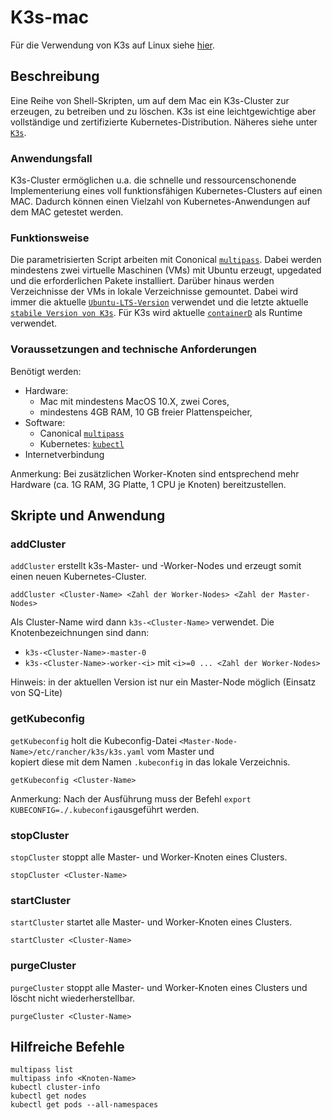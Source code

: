 # K3s-mac
Für die Verwendung von K3s auf Linux siehe [hier](https://github.com/kweronek/k3s).

## Beschreibung
Eine Reihe von Shell-Skripten, um auf dem Mac ein K3s-Cluster zur erzeugen, zu betreiben und zu löschen. K3s ist eine leichtgewichtige aber vollständige und zertifizierte Kubernetes-Distribution. Näheres siehe unter [`K3s`](https://github.com/rancher/k3s).

### Anwendungsfall
K3s-Cluster ermöglichen u.a. die schnelle und ressourcenschonende Implementeriung eines voll funktionsfähigen Kubernetes-Clusters auf einen MAC. Dadurch können einen Vielzahl von Kubernetes-Anwendungen auf dem MAC getestet werden.

### Funktionsweise
Die parametrisierten Script arbeiten mit Cononical [`multipass`](https://multipass/run). Dabei werden mindestens zwei virtuelle Maschinen (VMs) mit Ubuntu erzeugt, upgedated und die erforderlichen Pakete installiert. Darüber hinaus werden Verzeichnisse der VMs in lokale Verzeichnisse gemountet. Dabei wird immer die aktuelle [`Ubuntu-LTS-Version`](https://wiki.ubuntu.com/Releases) verwendet und die letzte aktuelle [`stabile Version von K3s`](https://github.com/rancher/k3s/releases). Für K3s wird aktuelle [`containerD`](https://containerd.io) als Runtime verwendet.

### Voraussetzungen and technische Anforderungen
Benötigt werden:
* Hardware: 
  * Mac mit mindestens MacOS 10.X, zwei Cores, 
  * mindestens 4GB RAM, 10 GB freier Plattenspeicher,
* Software: 
  * Canonical [`multipass`](https://multipass/run)
  * Kubernetes: [`kubectl`](https://kubernetes.io/docs/tasks/tools/install-kubectl/)
* Internetverbindung

Anmerkung: Bei zusätzlichen Worker-Knoten sind entsprechend mehr Hardware (ca. 1G RAM, 3G Platte, 1 CPU je Knoten) bereitzustellen.

## Skripte und Anwendung

### addCluster
`addCluster` erstellt k3s-Master- und -Worker-Nodes und erzeugt somit einen neuen Kubernetes-Cluster.  
```  
addCluster <Cluster-Name> <Zahl der Worker-Nodes> <Zahl der Master-Nodes>  
```
Als Cluster-Name wird dann `k3s-<Cluster-Name>` verwendet. Die Knotenbezeichnungen sind dann:  
* `k3s-<Cluster-Name>-master-0`
* `k3s-<Cluster-Name>-worker-<i>` mit `<i>=0 ... <Zahl der Worker-Nodes>`

Hinweis: in der aktuellen Version ist nur ein Master-Node möglich (Einsatz von SQ-Lite)

### getKubeconfig
`getKubeconfig` holt die Kubeconfig-Datei `<Master-Node-Name>/etc/rancher/k3s/k3s.yaml` vom Master und  
kopiert diese mit dem Namen `.kubeconfig` in das lokale Verzeichnis.
```
getKubeconfig <Cluster-Name>
```
Anmerkung: Nach der Ausführung muss der Befehl `export KUBECONFIG=./.kubeconfig`ausgeführt werden.

<!--
### setKubeconfig
`setKubeconfig`  
```
setKubeconfig <Cluster-Name>
```
-->

### stopCluster
`stopCluster` stoppt alle Master- und Worker-Knoten eines Clusters.
```
stopCluster <Cluster-Name>
```
### startCluster
`startCluster` startet alle Master- und Worker-Knoten eines Clusters.
```
startCluster <Cluster-Name>
```
### purgeCluster
`purgeCluster` stoppt alle Master- und Worker-Knoten eines Clusters und löscht nicht wiederherstellbar.
```
purgeCluster <Cluster-Name>
```
## Hilfreiche Befehle
`multipass list`  
`multipass info <Knoten-Name>`  
`kubectl cluster-info`  
`kubectl get nodes`  
`kubectl get pods --all-namespaces`
